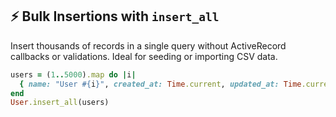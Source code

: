 ## ⚡ Bulk Insertions with `insert_all`

Insert thousands of records in a single query without ActiveRecord callbacks or validations. Ideal for seeding or importing CSV data.

```ruby
users = (1..5000).map do |i|
  { name: "User #{i}", created_at: Time.current, updated_at: Time.current }
end
User.insert_all(users)
```

